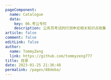 ```yaml
---
pageComponent: 
  name: Catalogue
  data: 
    key: 06.考公专栏
    description: 公务员考试的行测申论相关知识点收集
article: false
comment: false
editLink: false
author: 
  name: TommyZeng
  link: https://github.com/tommyzeng777
title: 目录
date: 2023-01-25 21:36:48
permalink: /pages/88deba/
---
```


